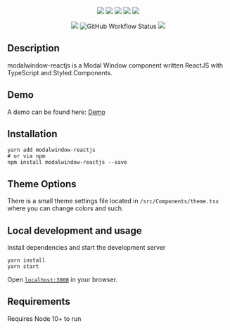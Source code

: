 <p align="center">
	<img src="https://img.shields.io/github/package-json/dependency-version/subzane/modalwindow-reactjs/styled-components?color=%23DB7093">
	<img src="https://img.shields.io/github/package-json/dependency-version/subzane/modalwindow-reactjs/react?color=61DAFB">
	<img src="https://img.shields.io/github/package-json/dependency-version/subzane/modalwindow-reactjs/react-dom?color=61DAFB">
	<img src="https://img.shields.io/github/package-json/dependency-version/subzane/modalwindow-reactjs/react-scripts?color=61DAFB">
	<img src="https://img.shields.io/github/package-json/dependency-version/subzane/modalwindow-reactjs/typescript">
</p>
<p align="center">
	<img src="https://img.shields.io/github/v/release/SubZane/modalwindow-reactjs?sort=semver">
	<img alt="GitHub Workflow Status" src="https://img.shields.io/github/workflow/status/subzane/modalwindow-reactjs/Build">
	<img src="https://img.shields.io/static/v1?label=license&message=MIT&color=brightgreen">
</p>

## Description

modalwindow-reactjs is a Modal Window component written ReactJS with TypeScript and Styled Components.

## Demo

A demo can be found here: <a href="https://andreasnorman.com/modalwindow-reactjs">Demo</a>

## Installation

```
yarn add modalwindow-reactjs
# or via npm
npm install modalwindow-reactjs --save
```

## Theme Options

There is a small theme settings file located in `/src/Components/theme.tsx` where you can change colors and such.

## Local development and usage

Install dependencies and start the development server

```
yarn install
yarn start
```

Open [`localhost:3000`](http://localhost:3000) in your browser.

## Requirements

Requires Node 10+ to run
